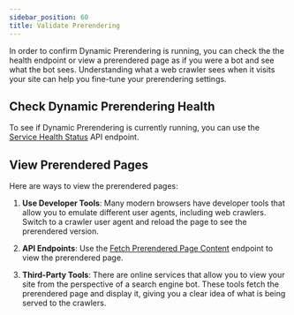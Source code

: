 ```yaml
---
sidebar_position: 60
title: Validate Prerendering
---
```


In order to confirm Dynamic Prerendering is running, you can check the the health endpoint or view a prerendered page as if you were a bot and see what the bot sees. Understanding what a web crawler sees when it visits your site can help you fine-tune your prerendering settings.

## Check Dynamic Prerendering Health

To see if Dynamic Prerendering is currently running, you can use the [Service Health Status](prerendering-tasks-api.md#service-health-status) API endpoint.

## View Prerendered Pages

Here are ways to view the prerendered pages:

1. **Use Developer Tools**: Many modern browsers have developer tools that allow you to emulate different user agents, including web crawlers. Switch to a crawler user agent and reload the page to see the prerendered version.

2. **API Endpoints**: Use the [Fetch Prerendered Page Content](prerendering-tasks-api#fetch-prerendered-page-content) endpoint to view the prerendered page.

3. **Third-Party Tools**: There are online services that allow you to view your site from the perspective of a search engine bot. These tools fetch the prerendered page and display it, giving you a clear idea of what is being served to the crawlers.
